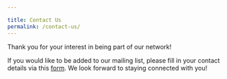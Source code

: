 ```yaml
---

title: Contact Us
permalink: /contact-us/
---
```


Thank you for your interest in being part of our network! 

If you would like to be added to our mailing list, please fill in your contact details via this [form](https://form.gov.sg/6073eba4f4601500115e17d7). We look forward to staying connected with you!
